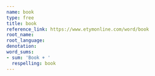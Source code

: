 ```yaml
---
name: book
type: free
title: book
reference_link: https://www.etymonline.com/word/book
root_name: 
root_language: 
denotation: 
word_sums:
- sum: 'Book + '
  respelling: book
---
```

